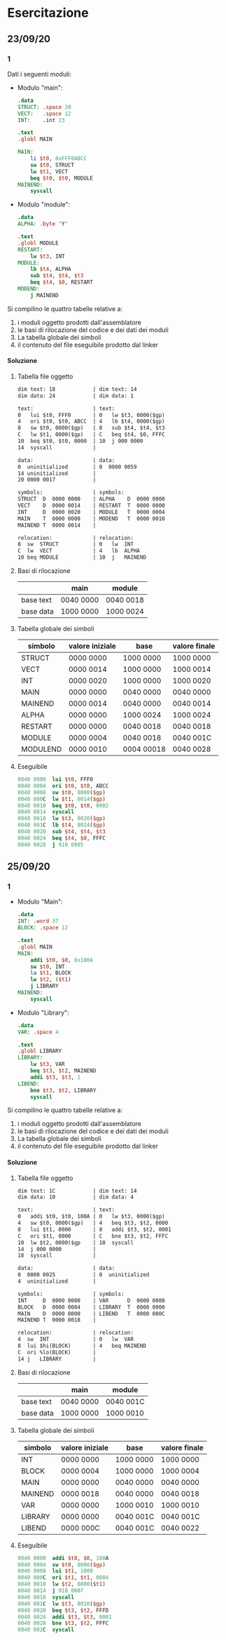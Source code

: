 # Esercitazione

## 23/09/20

### 1

Dati i seguenti moduli:

- Modulo "main":

  ```mips
  .data
  STRUCT: .space 20
  VECT:   .space 12
  INT:    .int 23
  
  .text
  .globl MAIN
  
  MAIN:
      li $t0, 0xFFF0ABCC
      sw $t0, STRUCT
      lw $t1, VECT
      beq $t0, $t0, MODULE
  MAINEND:
      syscall
  ```

- Modulo "module":

  ```mips
  .data
  ALPHA: .byte 'Y'
  
  .text
  .globl MODULE
  RESTART:
      lw $t3, INT
  MODULE:
      lb $t4, ALPHA
      sub $t4, $t4, $t3
      beq $t4, $0, RESTART
  MODEND:
      j MAINEND
  ```

Si compilino le quattro tabelle relative a:

1. i moduli oggetto prodotti dall'assemblatore
2. le basi di rilocazione del codice e dei dati dei moduli
3. La tabella globale dei simboli
4. il contenuto del file eseguibile prodotto dal linker

#### Soluzione

1. Tabella file oggetto

   ```txt
   dim text: 18            | dim text: 14
   dim data: 24            | dim data: 1

   text:                   | text:
   0   lui $t0, FFF0       | 0   lw $t3, 0000($gp)
   4   ori $t0, $t0, ABCC  | 4   lb $t4, 0000($gp)
   8   sw $t0, 0000($gp)   | 8   sub $t4, $t4, $t3
   C   lw $t1, 0000($gp)   | C   beq $t4, $0, FFFC
   10  beq $t0, $t0, 0000  | 10  j 000 0000
   14  syscall             |

   data:                   | data:
   0  uninitialized        | 0  0000 0059
   14 uninitialized        |
   20 0000 0017            |

   symbols:                | symbols:
   STRUCT  D  0000 0000    | ALPHA    D  0000 0000
   VECT    D  0000 0014    | RESTART  T  0000 0000
   INT     D  0000 0020    | MODULE   T  0000 0004
   MAIN    T  0000 0000    | MODEND   T  0000 0010
   MAINEND T  0000 0014    |

   relocation:             | relocation:
   8  sw  STRUCT           | 0   lw  INT
   C  lw  VECT             | 4   lb  ALPHA
   10 beq MODULE           | 10  j   MAINEND
   ```

2. Basi di rilocazione

   |           | main       | module     |
   |-----------|------------|------------|
   | base text | 0040 0000  | 0040 0018  |
   | base data | 1000 0000  | 1000 0024  |

3. Tabella globale dei simboli

   | simbolo  | valore iniziale | base        | valore finale |
   |----------|-----------------|-------------|---------------|
   | STRUCT   | 0000 0000       | 1000 0000   | 1000 0000     |
   | VECT     | 0000 0014       | 1000 0000   | 1000 0014     |
   | INT      | 0000 0020       | 1000 0000   | 1000 0020     |
   | MAIN     | 0000 0000       | 0040 0000   | 0040 0000     |
   | MAINEND  | 0000 0014       | 0040 0000   | 0040 0014     |
   | ALPHA    | 0000 0000       | 1000 0024   | 1000 0024     |
   | RESTART  | 0000 0000       | 0040 0018   | 0040 0018     |
   | MODULE   | 0000 0004       | 0040 0018   | 0040 001C     |
   | MODULEND | 0000 0010       | 0004 00018  | 0040 0028     |

4. Eseguibile

   ```mips
   0040 0000  lui $t0, FFF0
   0040 0004  ori $t0, $t0, ABCC
   0040 0008  sw $t0, 8000($gp)
   0040 000C  lw $t1, 8014($gp)
   0040 0010  beq $t0, $t0, 0002
   0040 0014  syscall
   0040 0018  lw $t3, 8020($gp)
   0040 001C  lb $t4, 8024($gp)
   0040 0020  sub $t4, $t4, $t3
   0040 0024  beq $t4, $0, FFFC
   0040 0028  j 010 0005
   ```

## 25/09/20

### 1

- Modulo "Main":

  ```mips
  .data
  INT: .word 37
  BLOCK: .space 12
  
  .text
  .globl MAIN
  MAIN:
      addi $t0, $0, 0x100A
      sw $t0, INT
      la $t1, BLOCK
      lw $t2, ($t1)
      j LIBRARY
  MAINEND:
      syscall
  ```

- Modulo "Library":

  ```mips
  .data
  VAR: .space 4
  
  .text
  .globl LIBRARY
  LIBRARY:
      lw $t3, VAR
      beq $t3, $t2, MAINEND
      addi $t3, $t3, 1
  LIBEND:
      bne $t3, $t2, LIBRARY
      syscall
  ```

Si compilino le quattro tabelle relative a:

1. i moduli oggetto prodotti dall'assemblatore
2. le basi di rilocazione del codice e dei dati dei moduli
3. La tabella globale dei simboli
4. il contenuto del file eseguibile prodotto dal linker

#### Soluzione

1. Tabella file oggetto

   ```txt
   dim text: 1C            | dim text: 14
   dim data: 10            | dim data: 4

   text:                   | text:
   0   addi $t0, $t0, 100A | 0   lw $t3, 0000($gp)
   4   sw $t0, 0000($gp)   | 4   beq $t3, $t2, 0000
   8   lui $t1, 0000       | 8   addi $t3, $t2, 0001
   C   ori $t1, 0000       | C   bne $t3, $t2, FFFC
   10  lw $t2, 0000($gp    | 10  syscall
   14  j 000 0000          |
   18  syscall             |

   data:                   | data:
   0  0000 0025            | 0  uninitialized
   4  uninitialized        |

   symbols:                | symbols:
   INT     D  0000 0000    | VAR      D  0000 0000
   BLOCK   D  0000 0004    | LIBRARY  T  0000 0000
   MAIN    D  0000 0000    | LIBEND   T  0000 000C
   MAINEND T  0000 0018    |

   relocation:             | relocation:
   4  sw  INT              | 0   lw  VAR
   8  lui $hi(BLOCK)       | 4   beq MAINEND
   C  ori %lo(BLOCK)       |
   14 j   LIBRARY          |
   ```

2. Basi di rilocazione

   |           | main      | module    |
   |-----------|-----------|-----------|
   | base text | 0040 0000 | 0040 001C |
   | base data | 1000 0000 | 1000 0010 |

3. Tabella globale dei simboli

   | simbolo | valore iniziale | base        | valore finale |
   |---------|-----------------|-------------|---------------|
   | INT     | 0000 0000       | 1000 0000   | 1000 0000     |
   | BLOCK   | 0000 0004       | 1000 0000   | 1000 0004     |
   | MAIN    | 0000 0000       | 0040 0000   | 0040 0000     |
   | MAINEND | 0000 0018       | 0040 0000   | 0040 0018     |
   | VAR     | 0000 0000       | 1000 0010   | 1000 0010     |
   | LIBRARY | 0000 0000       | 0040 001C   | 0040 001C     |
   | LIBEND  | 0000 000C       | 0040 001C   | 0040 0022     |

4. Eseguibile

   ```mips
   0040 0000  addi $t0, $0, 100A
   0040 0004  sw $t0, 8000($gp)
   0040 0008  lui $t1, 1000
   0040 000C  ori $t1, $t1, 0004
   0040 0010  lw $t2, 0000($t1)
   0040 0014  j 010 0007
   0040 0018  syscall
   0040 001C  lw $t3, 8010($gp)
   0040 0020  beq $t3, $t2, FFFD
   0040 0024  addi $t3, $t3, 0001
   0040 0028  bne $t3, $t2, FFFC
   0040 002C  syscall
   ```
